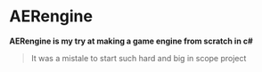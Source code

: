 # AERengine 

**AERengine is my try at making a game engine from scratch in c#**
>It was a mistale to start such hard and big in scope project  

